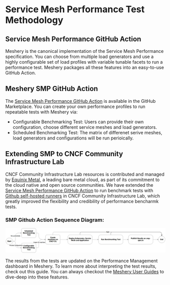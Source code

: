 # Service Mesh Performance Test Methodology 

## Service Mesh Performance GitHub Action

Meshery is the canonical implementation of the Service Mesh Performance specification. You can choose from multiple load generators and use a highly configurable set of load profiles with variable tunable facets to run a performance test. Meshery packages all these features into an easy-to-use GitHub Action.

## Meshery SMP GitHub Action

The [Service Mesh Performance GitHub Action](https://github.com/layer5io/meshery-smp-action) is available in the GitHub Marketplace. You can create your own performance profiles to run repeatable tests with Meshery via:
- Configurable Benchmarking Test: Users can provide their own configuration, choose different service meshes and load generators.
- Scheduled Benchmarking Test: The matrix of differenet serive meshes, load generators and configurations will be run perioically.

## Extending SMP to CNCF Community Infrastructure Lab

CNCF Community Infrastructure Lab resources is contributed and managed by [Equinix Metal](https://metal.equinix.com), a leading bare metal cloud, as part of its commitment to the cloud native and open source communities. We have extended the [Service Mesh Performance GitHub Action](https://github.com/layer5io/meshery-smp-action) to run benchmark tests with [Github self-hosted runners](https://docs.github.com/en/actions/using-github-hosted-runners/about-github-hosted-runners) in CNCF Community Infrastructure Lab, which greatly improved the flexibility and credibility of performance bencharmk tests.
 
### SMP Github Action Sequence Diagram:

![Sequence Diagram](../../assets/img/smp-action-sequence-diagram.jpg)

The results from the tests are updated on the Performance Management dashboard in Meshery. To learn more about interpreting the test results, check out this guide. You can always checkout the [Meshery User Guides](https://docs.meshery.io) to dive-deep into these features.
